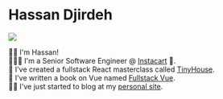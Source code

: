 # Hassan Djirdeh
 
<a href="https://twitter.com/intent/follow?screen_name=djirdehh&tw_p=followbutton"><img src="https://img.shields.io/twitter/follow/djirdehh?label=%40djirdehh&style=social"></a>

👋🏽 I'm Hassan!<br />
👨🏽‍💻 I'm a Senior Software Engineer @ <a href="https://www.instacart.com/" target="_blank">Instacart</a> 🥕.<br />
🐬 I've created a fullstack React masterclass called <a href="https://newline.co/tinyhouse" target="_blank">TinyHouse</a>.<br />
🦌 I've written a book on Vue named <a href="https://newline.co/vue" target="_blank">Fullstack Vue</a>.<br />
✍🏽 I've just started to blog at my <a href="https://www.hassan.rocks/" target="_blank">personal site</a>.<br />
